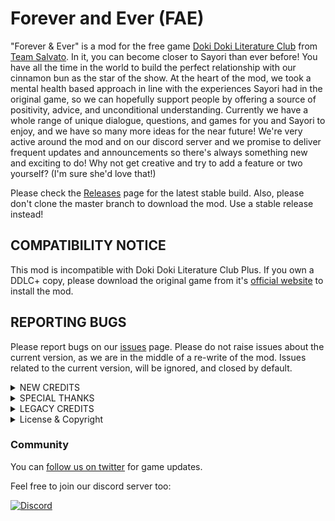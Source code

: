 # Forever and Ever (FAE)
"Forever & Ever" is a mod for the free game [Doki Doki Literature Club](https://www.ddlc.moe) from [Team Salvato](http://teamsalvato.com/). In it, you can become closer to Sayori than ever before! You have all the time in the world to build the perfect relationship with our cinnamon bun as the star of the show. At the heart of the mod, we took a mental health based approach in line with the experiences Sayori had in the original game, so we can hopefully support people by offering a source of positivity, advice, and unconditional understanding. 
Currently we have a whole range of unique dialogue, questions, and games for you and Sayori to enjoy, and we have so many more ideas for the near future! We're very active around the mod and on our discord server and we promise to deliver frequent updates and announcements so there's always something new and exciting to do! 
Why not get creative and try to add a feature or two yourself? (I'm sure she'd love that!)

Please check the [Releases](https://github.com/ForeverAndEverTeam/fae-mod/releases) page for the latest stable build.
Also, please don't clone the master branch to download the mod. 
Use a stable release instead!

## СOMPATIBILITY NOTICE 
This mod is incompatible with Doki Doki Literature Club Plus. 
If you own a DDLC+ copy, please download the original game from it's [official website](https://ddlc.moe) to install the mod.

## REPORTING BUGS
Please report bugs on our [issues](https://github.com/ForeverAndEverTeam/fae-mod/issues) page.
Please do not raise issues about the current version, as we are in the middle of a re-write of the mod.
Issues related to the current version, will be ignored, and closed by default.

<details>
  <summary>NEW CREDITS</summary>
  
## DIRECTOR

[Orcaramelo](https://github.com/Orcaramelo)

## PROGRAMMING

[Nathan](https://github.com/TRIDENT1313) (Lead)

## ART

[Orcaramelo](https://github.com/Orcaramelo) (Lead), [Nemu-sus](https://github.com/Nemu-sus)

## MUSIC

SlightlyAmiss (Theme), [Multimokia](https://github.com/multimokia) (Music box loop)

## WRITING

Sayori, [Orcaramelo](https://github.com/Orcaramelo), [Emilia/Monika (EYLO)](https://www.reddit.com/u/EmiliaMonika?utm_medium=android_app&utm_source=share), [Otter](https://github.com/my-otter-self), [Nathan](https://github.com/TRIDENT1313), Sobb

</details>

<details>
  <summary>SPECIAL THANKS</summary>
  
[Emilia/Monika (EYLO)](https://www.reddit.com/u/EmiliaMonika?utm_medium=android_app&utm_source=share), [Nathan](https://github.com/TRIDENT1313)


Team Salvato and Team Monika, The "Just Natsuki" team, Independent supporters of "Just {doki_name}" mod, The Ren'Py developer team, The Reddit DDLC community, The Russian DDLC community

</details>

<details>
  <summary>LEGACY CREDITS</summary>

## Project Lead:
Alexander Osipov (aka AlexanDDOS, GitHub, Reddit, VK, FB)

## Programming:

AlexanDDOS

vignedev

Dan Salvato (original scripts)

DDLC Mod Template team (mod base)

ElReyZero (small fixes)

## Old Sayori Sprite Artists:

Excluded since 0.4.0

Fj0rd_ (Reddit, the original Sayori art)

AlexanDDOS (Sprite compositor & editor)

## New Sayori Sprite Artists:

Orcaramelo

Nemu-sus

AlexanDDOS (Sprite compositor)

## Misc Arts & Edits:

AlexanDDOS (Sprite edits)

Team Salvato artists (original sprites)

Lucian Pavel (Santa hat original model, excluded from the stable version)

## Writers (without proofreading and translation):

AlexanDDOS

Orcaramelo

Venus

## Proofreaders:

tberriman

vermicellibug

Atlas

## Translators:

AlexanDDOS (Russian, Esperanto & Toki Pona (WIP))

Vova Petelin (Russian)
ElReyZero (Spanish)

littlebin (Chinese)

## SFX:

Pipe98x (drawing cross)

sirrealist2 (drawing circle/line)

## Testers & Platinum Troubleshooters:

AlexanDDOS

Leon9023 (Reddit, VK)

Evgeny Zotov

littlebin

MarioXenobladefan614

</details>

<details>
  <summary>License & Copyright</summary>
  
See "LICENSE" for license information

Made in accordance with Team Salvato's IP Guidelines

Copyright (c) 2018-2021 Alexander Osipov and the other creators

</details>

### Community
You can [follow us on twitter](https://twitter.com/JustSayoriDev) for game updates.

Feel free to join our discord server too:

 [![Discord](banner)](https://discord.gg/ZqfEddFKux)

